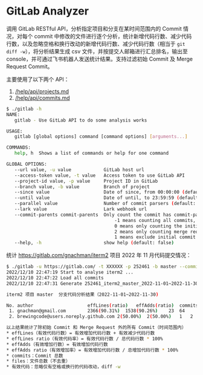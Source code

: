 GitLab Analyzer
===============

调用 GitLab RESTful API，分析指定项目和分支在某时间范围内的 Commit 情况，对每个 commit 中修改的文件进行逐个分析，统计新增代码行数、减少代码行数，以及忽略空格和换行改动的新增代码行数、减少代码行数（相当于 `git diff -w`），将分析结果生成 csv 文件，并按提交人邮箱进行汇总排名，输出至 console，并可通过飞书机器人发送统计结果。支持过滤初始 Commit 及 Merge Request Commit。

主要使用了以下两个 API：

1. [/help/api/projects.md](https://docs.gitlab.com/ee/api/projects.html)
1. [/help/api/commits.md](https://docs.gitlab.com/ee/api/commits.html)

```bash
$ ./gitlab -h
NAME:
   gitlab - Use GitLab API to do some analysis works

USAGE:
   gitlab [global options] command [command options] [arguments...]

COMMANDS:
   help, h  Shows a list of commands or help for one command

GLOBAL OPTIONS:
   --url value, -u value            GitLab host url
   --access-token value, -t value   Access token to use GitLab API
   --project-id value, -p value     Project ID in GitLab
   --branch value, -b value         Branch of project
   --since value                    Date of since, from 00:00:00 (default: "2022-01-01")
   --until value                    Date of until, to 23:59:59 (default: "2022-12-31")
   --parallel value                 Number of commit parsers (default: 16)
   --lark value                     Lark webhook url
   --commit-parents commit-parents  Only count the commit has commit-parents number parent(s),
                                        -1 means counting all commits,
                                        0 means only counting the initial commit,
                                        2 means only counting merge request commit,
                                        1 means exclude initial commit and merge request commit (default: -1)
   --help, -h                       show help (default: false)
```

统计 https://gitlab.com/gnachman/iterm2 项目 2022 年 11 月代码提交情况：

```bash
$ ./gitlab -u https://gitlab.com/ -t XXXXXX -p 252461 -b master --commit-parents 1 --since 2022-11-01 --until 2022-11-30
2022/12/10 22:47:19 Start to analyse iterm2 ...
2022/12/10 22:47:22 Load all commits
2022/12/10 22:47:31 Generate 252461_iterm2_master_2022-11-01~2022-11-30.csv use 24.443924546s.

iterm2 项目 master  分支代码分析结果（2022-11-01~2022-11-30)

No. author                    effLines(ratio)	effAdds(ratio)	commits	files
 1. gnachman@gmail.com        2366(90.31%)	1538(90.26%)	23	64
 2. brewingcode@users.noreply.github.com 2(50.00%)	2(50.00%)	1	2

以上结果统计了除初始 Commit 和 Merge Request 外的所有 Commit（时间范围内）
* effLines（有效代码行数）= 有效增加代码行数 + 有效减少代码行数
* effLines ratio（有效代码率）= 有效代码行数 / 总代码行数 * 100%
* effAdds（有效增加行数）= 有效增加代码行数
* effAdds ratio（有效增加率）= 有效增加代码行数 / 总增加代码行数 * 100%
* commits：Commit 总数
* files：文件总数（不去重）
* 有效代码：忽略仅有空格或换行的代码改动，diff -w
```
